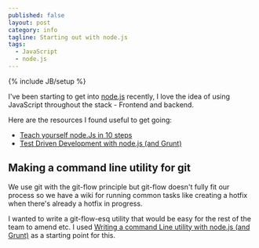 ```yaml
---
published: false
layout: post
category: info
tagline: Starting out with node.js
tags: 
  - JavaScript
  - node.js
---
```


{% include JB/setup %}

I've been starting to get into [node.js](http://nodejs.org/) recently, I love the idea of using JavaScript throughout the stack - Frontend and backend.

Here are the resources I found useful to get going:

- [Teach yourself node.Js in 10 steps](http://blog.ponyfoo.com/2013/07/12/teach-yourself-nodejs-in-10-steps)
- [Test Driven Development with node.js (and Grunt)](http://markdalgleish.com/2012/09/test-driven-node-js-development-with-grunt/)


Making a command line utility for git
-------------------------------------

We use git with the git-flow principle but git-flow doesn't fully fit our process so we have a wiki for running common tasks like creating a hotfix when there's already a hotfix in progress.

I wanted to write a git-flow-esq utility that would be easy for the rest of the team to amend etc.
I used [Writing a command Line utility with node.js (and Grunt)](http://flippinawesome.org/2013/07/29/writing-a-command-line-utility-using-node/) as a starting point for this.

